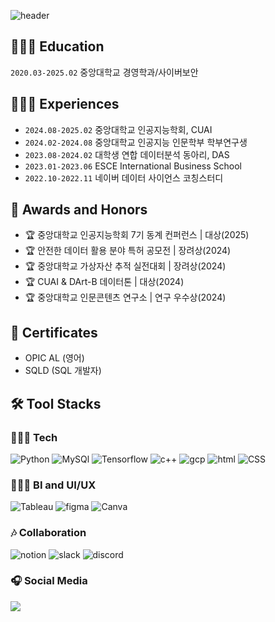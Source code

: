 ![header](https://capsule-render.vercel.app/api?text=💭%20Seoyoon%20Park%20🐶&type=rounded&fontSize=40&color=eaf2f8)

## 👩🏻‍🎓 Education
`2020.03-2025.02` 중앙대학교 경영학과/사이버보안 
## 🏃🏻‍♀️ Experiences
- `2024.08-2025.02` 중앙대학교 인공지능학회, CUAI
- `2024.02-2024.08` 중앙대학교 인공지능 인문학부 학부연구생
- `2023.08-2024.02` 대학생 연합 데이터분석 동아리, DAS
- `2023.01-2023.06` ESCE International Business School
- `2022.10-2022.11` 네이버 데이터 사이언스 코칭스터디
## 🏅 Awards and Honors
- 🏆 중앙대학교 인공지능학회 7기 동계 컨퍼런스 | 대상(2025)
- 🏆 안전한 데이터 활용 분야 특허 공모전 | 장려상(2024)
- 🏆 중앙대학교 가상자산 추적 실전대회 | 장려상(2024)
- 🏆 CUAI & DArt-B 데이터톤 | 대상(2024)
- 🏆 중앙대학교 인문콘텐츠 연구소 | 연구 우수상(2024)
## 🍎 Certificates
- OPIC AL (영어)
- SQLD (SQL 개발자)

## 🛠️ Tool Stacks
### 👩🏻‍💻 Tech
![Python](https://img.shields.io/badge/Python-3776AB?style=for-the-badge&logo=python&logoColor=white)
![MySQl](https://img.shields.io/badge/MySQL-00000F?style=for-the-badge&logo=mysql&logoColor=white)
![Tensorflow](https://img.shields.io/badge/TensorFlow-FF6F00?style=for-the-badge&logo=tensorflow&logoColor=white)
![c++](https://img.shields.io/badge/C%2B%2B-00599C?style=for-the-badge&logo=c%2B%2B&logoColor=white)
![gcp](https://img.shields.io/badge/Google_Cloud-4285F4?style=for-the-badge&logo=google-cloud&logoColor=white)
![html](https://img.shields.io/badge/HTML-239120?style=for-the-badge&logo=html5&logoColor=white)
![CSS](https://img.shields.io/badge/CSS-239120?&style=for-the-badge&logo=css3&logoColor=white)

### 👩🏻‍🎨 BI and UI/UX
![Tableau](https://img.shields.io/badge/Tableau-E97627?style=for-the-badge&logo=Tableau&logoColor=white)
![figma](https://img.shields.io/badge/Figma-F24E1E?style=for-the-badge&logo=figma&logoColor=white)
![Canva](https://img.shields.io/badge/Canva-%2300C4CC.svg?&style=for-the-badge&logo=Canva&logoColor=white
)

### 🎶 Collaboration
![notion](https://img.shields.io/badge/Notion-000000?style=for-the-badge&logo=notion&logoColor=white)
![slack](https://img.shields.io/badge/Slack-4A154B?style=for-the-badge&logo=slack&logoColor=white)
![discord](https://img.shields.io/badge/Discord-7289DA?style=for-the-badge&logo=discord&logoColor=white
)

### 🎧 Social Media
 <a href="https://www.linkedin.com/in/seoyoon-park-9b6bb42b5/"><img src="https://img.shields.io/badge/LinkedIn-0077B5?style=for-the-badge&logo=linkedin&logoColor=white"/></a>
